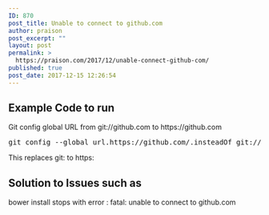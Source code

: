 ```yaml
---
ID: 870
post_title: Unable to connect to github.com
author: praison
post_excerpt: ""
layout: post
permalink: >
  https://praison.com/2017/12/unable-connect-github-com/
published: true
post_date: 2017-12-15 12:26:54
---
```

<h2>Example Code to run</h2>
Git config global URL from git://github.com to https://github.com
<pre>git config --global url.https://github.com/.insteadOf git://github.com/</pre>
This replaces git: to https:
<h2>Solution to Issues such as</h2>
bower install stops with error : fatal: unable to connect to github.com